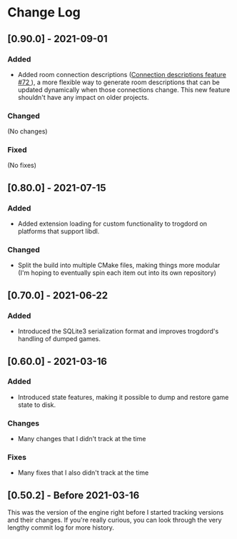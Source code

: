 
# Change Log

## [0.90.0] - 2021-09-01

### Added

- Added room connection descriptions ([Connection descriptions feature #72 ](https://github.com/crankycyclops/trogdor-pp/pull/72)), a more flexible way to generate room descriptions that can be updated dynamically when those connections change. This new feature shouldn't have any impact on older projects.

### Changed

(No changes)

### Fixed

(No fixes)

## [0.80.0] - 2021-07-15

### Added

- Added extension loading for custom functionality to trogdord on platforms that support libdl.

### Changed

- Split the build into multiple CMake files, making things more modular (I'm hoping to eventually spin each item out into its own repository)

## [0.70.0] - 2021-06-22

### Added

- Introduced the SQLite3 serialization format and improves trogdord's handling of dumped games.

## [0.60.0] - 2021-03-16

### Added

- Introduced state features, making it possible to dump and restore game state to disk.

### Changes

- Many changes that I didn't track at the time

### Fixes

- Many fixes that I also didn't track at the time

## [0.50.2] - Before 2021-03-16

This was the version of the engine right before I started tracking versions and their changes. If you're really curious, you can look through the very lengthy commit log for more history.